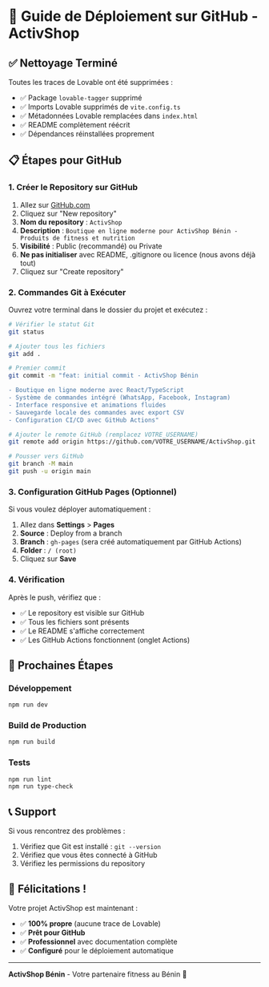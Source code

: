# 🚀 Guide de Déploiement sur GitHub - ActivShop

## ✅ Nettoyage Terminé

Toutes les traces de Lovable ont été supprimées :
- ✅ Package `lovable-tagger` supprimé
- ✅ Imports Lovable supprimés de `vite.config.ts`
- ✅ Métadonnées Lovable remplacées dans `index.html`
- ✅ README complètement réécrit
- ✅ Dépendances réinstallées proprement

## 📋 Étapes pour GitHub

### 1. Créer le Repository sur GitHub

1. Allez sur [GitHub.com](https://github.com)
2. Cliquez sur "New repository"
3. **Nom du repository** : `ActivShop`
4. **Description** : `Boutique en ligne moderne pour ActivShop Bénin - Produits de fitness et nutrition`
5. **Visibilité** : Public (recommandé) ou Private
6. **Ne pas initialiser** avec README, .gitignore ou licence (nous avons déjà tout)
7. Cliquez sur "Create repository"

### 2. Commandes Git à Exécuter

Ouvrez votre terminal dans le dossier du projet et exécutez :

```bash
# Vérifier le statut Git
git status

# Ajouter tous les fichiers
git add .

# Premier commit
git commit -m "feat: initial commit - ActivShop Bénin

- Boutique en ligne moderne avec React/TypeScript
- Système de commandes intégré (WhatsApp, Facebook, Instagram)
- Interface responsive et animations fluides
- Sauvegarde locale des commandes avec export CSV
- Configuration CI/CD avec GitHub Actions"

# Ajouter le remote GitHub (remplacez VOTRE_USERNAME)
git remote add origin https://github.com/VOTRE_USERNAME/ActivShop.git

# Pousser vers GitHub
git branch -M main
git push -u origin main
```

### 3. Configuration GitHub Pages (Optionnel)

Si vous voulez déployer automatiquement :

1. Allez dans **Settings** > **Pages**
2. **Source** : Deploy from a branch
3. **Branch** : `gh-pages` (sera créé automatiquement par GitHub Actions)
4. **Folder** : `/ (root)`
5. Cliquez sur **Save**

### 4. Vérification

Après le push, vérifiez que :
- ✅ Le repository est visible sur GitHub
- ✅ Tous les fichiers sont présents
- ✅ Le README s'affiche correctement
- ✅ Les GitHub Actions fonctionnent (onglet Actions)

## 🎯 Prochaines Étapes

### Développement
```bash
npm run dev
```

### Build de Production
```bash
npm run build
```

### Tests
```bash
npm run lint
npm run type-check
```

## 📞 Support

Si vous rencontrez des problèmes :
1. Vérifiez que Git est installé : `git --version`
2. Vérifiez que vous êtes connecté à GitHub
3. Vérifiez les permissions du repository

## 🎉 Félicitations !

Votre projet ActivShop est maintenant :
- ✅ **100% propre** (aucune trace de Lovable)
- ✅ **Prêt pour GitHub**
- ✅ **Professionnel** avec documentation complète
- ✅ **Configuré** pour le déploiement automatique

---

**ActivShop Bénin** - Votre partenaire fitness au Bénin 💪
